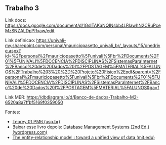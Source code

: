 ## Trabalho 3

Link docs: https://docs.google.com/document/d/1GsITAKaNQINsbb4LRIawhN2CRuPceMzSNZALDpPRxaw/edit

Link definicao: https://univali-my.sharepoint.com/personal/mauriciopasetto_univali_br/_layouts/15/onedrive.aspx?id=%2Fpersonal%2Fmauriciopasetto%5Funivali%5Fbr%2FDocuments%2F01%5FUNIVALI%5FDOCENCIA%2FDISCIPLINAS%2FSistemasParaInternet%2FBanco%20de%20Dados%20I%2FPOSTAGEM%5FMATERIAL%5FALUNOS%2FTrabalho%203%20%2D%20Projeto%20Fisico%2Epdf&parent=%2Fpersonal%2Fmauriciopasetto%5Funivali%5Fbr%2FDocuments%2F01%5FUNIVALI%5FDOCENCIA%2FDISCIPLINAS%2FSistemasParaInternet%2FBanco%20de%20Dados%20I%2FPOSTAGEM%5FMATERIAL%5FALUNOS&ga=1

Link MER: https://dbdiagram.io/d/Banco-de-dados-Trabalho-M2-6520a8a7ffbf5169f0359050


Fontes:
- [Teorey 01.PM6 (usp.br)](https://edisciplinas.usp.br/pluginfile.php/7737463/mod_resource/content/1/Teorey-I%20.pdf)
- Baixar esse livro depois: [Database Management Systems (2nd Ed.) (wordpress.com)](https://xuanhien.files.wordpress.com/2011/04/database-management-systems-raghu-ramakrishnan.pdf)
- [The entity-relationship model : toward a unified view of data (mit.edu)](https://dspace.mit.edu/bitstream/handle/1721.1/47432/entityrelationshx00chen.pdf)